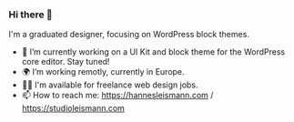 ### Hi there 👋

I'm a graduated designer, focusing on WordPress block themes.

- 🎨 I’m currently working on a UI Kit and block theme for the WordPress core editor. Stay tuned!
- 🌍 I’m working remotly, currently in Europe.
- 👨‍💻 I'm available for freelance web design jobs.
- 📫 How to reach me: https://hannesleismann.com / https://studioleismann.com
